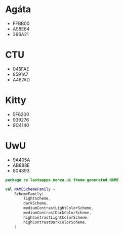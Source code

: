 # Agáta

- FFBB00
- A58E64
- 366A21

# CTU

- 045FAE
- 8591A7
- A487AD

# Kitty

- 5F6200
- 939276
- 9C4140

# UwU

- 9A405A
- AB888E
- 804893

```kotlin
package cz.lastaapps.menza.ui.theme.generated.NAME

val NAMESchemeFamily =
    SchemeFamily(
        lightScheme,
        darkScheme,
        mediumContrastLightColorScheme,
        mediumContrastDarkColorScheme,
        highContrastLightColorScheme,
        highContrastDarkColorScheme,
    )
```
